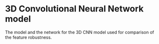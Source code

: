 # 3D Convolutional Neural Network model
The model and the network for the 3D CNN model used for comparison of the feature robustness. 
